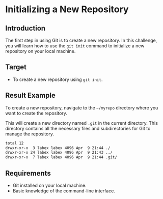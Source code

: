 # Initializing a New Repository

## Introduction

The first step in using Git is to create a new repository. In this challenge, you will learn how to use the `git init` command to initialize a new repository on your local machine.

## Target

- To create a new repository using `git init`.

## Result Example

To create a new repository, navigate to the `~/myrepo` directory where you want to create the repository.

This will create a new directory named `.git` in the current directory. This directory contains all the necessary files and subdirectories for Git to manage the repository.

```bash
total 12
drwxr-xr-x  3 labex labex 4096 Apr  9 21:44 ./
drwxr-xr-x 24 labex labex 4096 Apr  9 21:43 ../
drwxr-xr-x  7 labex labex 4096 Apr  9 21:44 .git/
```

## Requirements

- Git installed on your local machine.
- Basic knowledge of the command-line interface.
